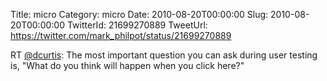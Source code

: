Title: micro
Category: micro
Date: 2010-08-20T00:00:00
Slug: 2010-08-20T00:00:00
TwitterId: 21699270889
TweetUrl: https://twitter.com/mark_philpot/status/21699270889

RT [@dcurtis](https://twitter.com/dcurtis): The most important question you can ask during user testing is, "What do you think will happen when you click here?"